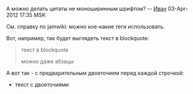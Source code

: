 А можно делать цитаты не моноширинным шрифтом? --
[Иван](User:sphericalhorse "wikilink") 03-Apr-2012 17:35 MSK

См. справку по jamwiki: можно кое-какие теги использовать.

Вот, например, так будет выглядеть текст в blockquote:

> текст в blockquote
> 
> можно даже абзацы

А вот так - с предварительным двоеточием перед каждой строчкой:

  -   
    текст
    с двоеточиями
